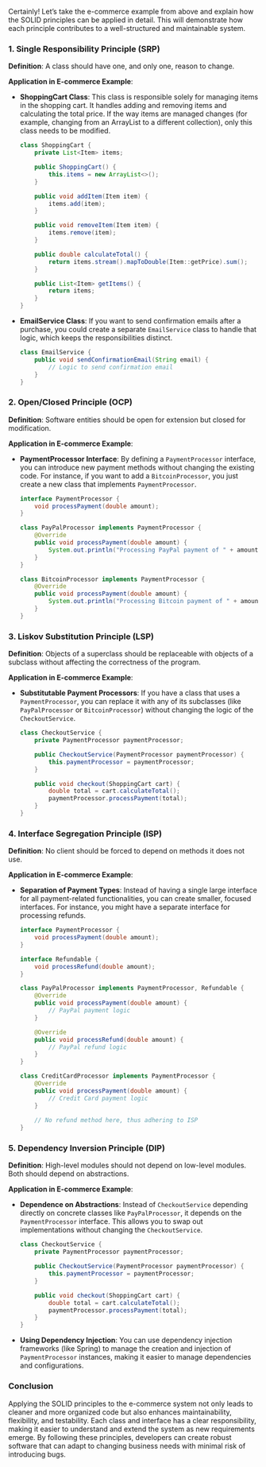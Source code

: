 Certainly! Let’s take the e-commerce example from above and explain how the SOLID principles can be applied in detail. This will demonstrate how each principle contributes to a well-structured and maintainable system.

### 1. Single Responsibility Principle (SRP)

**Definition**: A class should have one, and only one, reason to change.

**Application in E-commerce Example**:

- **ShoppingCart Class**: This class is responsible solely for managing items in the shopping cart. It handles adding and removing items and calculating the total price. If the way items are managed changes (for example, changing from an ArrayList to a different collection), only this class needs to be modified.

    ```java
    class ShoppingCart {
        private List<Item> items;

        public ShoppingCart() {
            this.items = new ArrayList<>();
        }

        public void addItem(Item item) {
            items.add(item);
        }

        public void removeItem(Item item) {
            items.remove(item);
        }

        public double calculateTotal() {
            return items.stream().mapToDouble(Item::getPrice).sum();
        }

        public List<Item> getItems() {
            return items;
        }
    }
    ```

- **EmailService Class**: If you want to send confirmation emails after a purchase, you could create a separate `EmailService` class to handle that logic, which keeps the responsibilities distinct.

    ```java
    class EmailService {
        public void sendConfirmationEmail(String email) {
            // Logic to send confirmation email
        }
    }
    ```

### 2. Open/Closed Principle (OCP)

**Definition**: Software entities should be open for extension but closed for modification.

**Application in E-commerce Example**:

- **PaymentProcessor Interface**: By defining a `PaymentProcessor` interface, you can introduce new payment methods without changing the existing code. For instance, if you want to add a `BitcoinProcessor`, you just create a new class that implements `PaymentProcessor`.

    ```java
    interface PaymentProcessor {
        void processPayment(double amount);
    }

    class PayPalProcessor implements PaymentProcessor {
        @Override
        public void processPayment(double amount) {
            System.out.println("Processing PayPal payment of " + amount);
        }
    }

    class BitcoinProcessor implements PaymentProcessor {
        @Override
        public void processPayment(double amount) {
            System.out.println("Processing Bitcoin payment of " + amount);
        }
    }
    ```

### 3. Liskov Substitution Principle (LSP)

**Definition**: Objects of a superclass should be replaceable with objects of a subclass without affecting the correctness of the program.

**Application in E-commerce Example**:

- **Substitutable Payment Processors**: If you have a class that uses a `PaymentProcessor`, you can replace it with any of its subclasses (like `PayPalProcessor` or `BitcoinProcessor`) without changing the logic of the `CheckoutService`.

    ```java
    class CheckoutService {
        private PaymentProcessor paymentProcessor;

        public CheckoutService(PaymentProcessor paymentProcessor) {
            this.paymentProcessor = paymentProcessor;
        }

        public void checkout(ShoppingCart cart) {
            double total = cart.calculateTotal();
            paymentProcessor.processPayment(total);
        }
    }
    ```

### 4. Interface Segregation Principle (ISP)

**Definition**: No client should be forced to depend on methods it does not use.

**Application in E-commerce Example**:

- **Separation of Payment Types**: Instead of having a single large interface for all payment-related functionalities, you can create smaller, focused interfaces. For instance, you might have a separate interface for processing refunds.

    ```java
    interface PaymentProcessor {
        void processPayment(double amount);
    }

    interface Refundable {
        void processRefund(double amount);
    }

    class PayPalProcessor implements PaymentProcessor, Refundable {
        @Override
        public void processPayment(double amount) {
            // PayPal payment logic
        }

        @Override
        public void processRefund(double amount) {
            // PayPal refund logic
        }
    }

    class CreditCardProcessor implements PaymentProcessor {
        @Override
        public void processPayment(double amount) {
            // Credit Card payment logic
        }
        
        // No refund method here, thus adhering to ISP
    }
    ```

### 5. Dependency Inversion Principle (DIP)

**Definition**: High-level modules should not depend on low-level modules. Both should depend on abstractions.

**Application in E-commerce Example**:

- **Dependence on Abstractions**: Instead of `CheckoutService` depending directly on concrete classes like `PayPalProcessor`, it depends on the `PaymentProcessor` interface. This allows you to swap out implementations without changing the `CheckoutService`.

    ```java
    class CheckoutService {
        private PaymentProcessor paymentProcessor;

        public CheckoutService(PaymentProcessor paymentProcessor) {
            this.paymentProcessor = paymentProcessor;
        }

        public void checkout(ShoppingCart cart) {
            double total = cart.calculateTotal();
            paymentProcessor.processPayment(total);
        }
    }
    ```

- **Using Dependency Injection**: You can use dependency injection frameworks (like Spring) to manage the creation and injection of `PaymentProcessor` instances, making it easier to manage dependencies and configurations.

### Conclusion

Applying the SOLID principles to the e-commerce system not only leads to cleaner and more organized code but also enhances maintainability, flexibility, and testability. Each class and interface has a clear responsibility, making it easier to understand and extend the system as new requirements emerge. By following these principles, developers can create robust software that can adapt to changing business needs with minimal risk of introducing bugs.